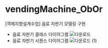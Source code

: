 # vendingMachine_ObOr
[객체지향설계수업] 음료 자판기 모델링 구현
- 음료 자판기 클래스 다이어그램
![다운로드](https://user-images.githubusercontent.com/87636557/136215163-fd27b157-615a-4ffd-ad86-2a036fe3cd3b.png)
- 음료 자판기 시퀀스 다이어그램
![다운로드 (1)](https://user-images.githubusercontent.com/87636557/136215228-6b064728-7ed7-452a-9273-dcb9bb7635df.png)
